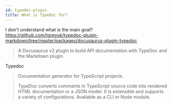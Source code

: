 ```yaml
---
id: typedoc-plugin
title: What is TypeDoc for?
---
```


I don't understand what is the main goal?
https://github.com/tgreyuk/typedoc-plugin-markdown/tree/master/packages/docusaurus-plugin-typedoc

> A Docusaurus v2 plugin to build API documentation with TypeDoc and the Markdown plugin.

Typedoc

> Documentation generator for TypeScript projects.
>
>TypeDoc converts comments in TypeScript source code into rendered HTML documentation or a JSON model. It is extensible and supports a variety of configurations. Available as a CLI or Node module.
